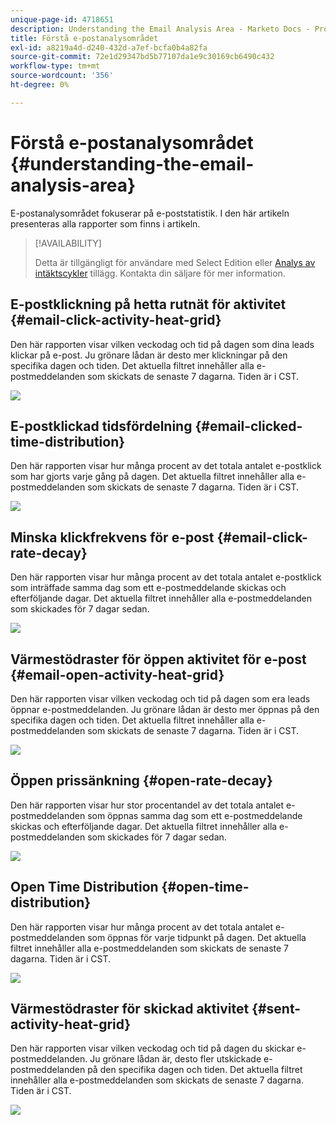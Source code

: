 ```yaml
---
unique-page-id: 4718651
description: Understanding the Email Analysis Area - Marketo Docs - Product Documentation
title: Förstå e-postanalysområdet
exl-id: a8219a4d-d240-432d-a7ef-bcfa0b4a82fa
source-git-commit: 72e1d29347bd5b77107da1e9c30169cb6490c432
workflow-type: tm+mt
source-wordcount: '356'
ht-degree: 0%

---
```


# Förstå e-postanalysområdet {#understanding-the-email-analysis-area}

E-postanalysområdet fokuserar på e-poststatistik. I den här artikeln presenteras alla rapporter som finns i artikeln.

>[!AVAILABILITY]
>
>Detta är tillgängligt för användare med Select Edition eller [Analys av intäktscykler](https://www.marketo.com/global-enterprise/marketo-revenue-cycle-analytics/) tillägg. Kontakta din säljare för mer information.

## E-postklickning på hetta rutnät för aktivitet {#email-click-activity-heat-grid}

Den här rapporten visar vilken veckodag och tid på dagen som dina leads klickar på e-post. Ju grönare lådan är desto mer klickningar på den specifika dagen och tiden. Det aktuella filtret innehåller alla e-postmeddelanden som skickats de senaste 7 dagarna. Tiden är i CST.

![](assets/image2015-5-6-17-3a17-3a34.png)

## E-postklickad tidsfördelning {#email-clicked-time-distribution}

Den här rapporten visar hur många procent av det totala antalet e-postklick som har gjorts varje gång på dagen. Det aktuella filtret innehåller alla e-postmeddelanden som skickats de senaste 7 dagarna. Tiden är i CST.

![](assets/image2015-5-6-17-3a20-3a55.png)

## Minska klickfrekvens för e-post {#email-click-rate-decay}

Den här rapporten visar hur många procent av det totala antalet e-postklick som inträffade samma dag som ett e-postmeddelande skickas och efterföljande dagar. Det aktuella filtret innehåller alla e-postmeddelanden som skickades för 7 dagar sedan.

![](assets/image2015-5-6-17-3a26-3a50.png)

## Värmestödraster för öppen aktivitet för e-post {#email-open-activity-heat-grid}

Den här rapporten visar vilken veckodag och tid på dagen som era leads öppnar e-postmeddelanden. Ju grönare lådan är desto mer öppnas på den specifika dagen och tiden. Det aktuella filtret innehåller alla e-postmeddelanden som skickats de senaste 7 dagarna. Tiden är i CST.

![](assets/image2015-5-6-17-3a30-3a35.png)

## Öppen prissänkning {#open-rate-decay}

Den här rapporten visar hur stor procentandel av det totala antalet e-postmeddelanden som öppnas samma dag som ett e-postmeddelande skickas och efterföljande dagar. Det aktuella filtret innehåller alla e-postmeddelanden som skickades för 7 dagar sedan.

![](assets/image2015-5-6-17-3a37-3a25.png)

## Open Time Distribution {#open-time-distribution}

Den här rapporten visar hur många procent av det totala antalet e-postmeddelanden som öppnas för varje tidpunkt på dagen. Det aktuella filtret innehåller alla e-postmeddelanden som skickats de senaste 7 dagarna. Tiden är i CST.

![](assets/image2015-5-6-17-3a39-3a15.png)

## Värmestödraster för skickad aktivitet {#sent-activity-heat-grid}

Den här rapporten visar vilken veckodag och tid på dagen du skickar e-postmeddelanden. Ju grönare lådan är, desto fler utskickade e-postmeddelanden på den specifika dagen och tiden. Det aktuella filtret innehåller alla e-postmeddelanden som skickats de senaste 7 dagarna. Tiden är i CST.

![](assets/seven.png)
